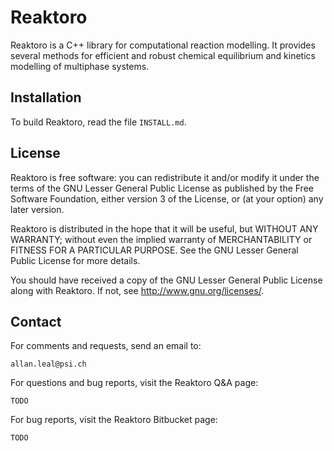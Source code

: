 Reaktoro
=========

Reaktoro is a C++ library for computational reaction modelling.
It provides several methods for efficient and robust chemical equilibrium and kinetics modelling of multiphase systems.

Installation
------------

To build Reaktoro, read the file `INSTALL.md`.


License
-------

Reaktoro is free software: you can redistribute it and/or modify
it under the terms of the GNU Lesser General Public License as published by
the Free Software Foundation, either version 3 of the License, or
(at your option) any later version.

Reaktoro is distributed in the hope that it will be useful,
but WITHOUT ANY WARRANTY; without even the implied warranty of
MERCHANTABILITY or FITNESS FOR A PARTICULAR PURPOSE. See the
GNU Lesser General Public License for more details.

You should have received a copy of the GNU Lesser General Public License
along with Reaktoro. If not, see <http://www.gnu.org/licenses/>.


Contact
-------

For comments and requests, send an email to:

    allan.leal@psi.ch

For questions and bug reports, visit the Reaktoro Q&A page:

    TODO

For bug reports, visit the Reaktoro Bitbucket page:

    TODO